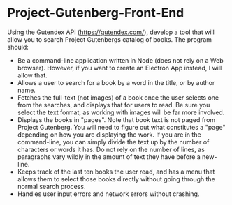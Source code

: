 # Project-Gutenberg-Front-End
Using the Gutendex API (https://gutendex.com/), develop a tool that will allow you to search Project Gutenbergs catalog of books.  The program should:

- Be a command-line application written in Node (does not rely on a Web browser).  However, if you want to create an Electron App instead, I will allow that.
- Allows a user to search for a book by a word in the title, or by author name.
- Fetches the full-text (not images) of a book once the user selects one from the searches, and displays that for users to read.  Be sure you select the text format, as working with images will be far more involved.
- Displays the books in "pages".  Note that book text is not paged from Project Gutenberg.  You will need to figure out what constitutes a "page" depending on how you are displaying the work.  If you are in the command-line, you can simply divide the text up by the number of characters or words it has.  Do not rely on the number of lines, as paragraphs vary wildly in the amount of text they have before a new-line.
- Keeps track of the last ten books the user read, and has a menu that allows them to select those books directly without going through the normal search process.
- Handles user input errors and network errors without crashing.
